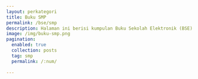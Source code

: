 ```yaml
---
layout: perkategori
title: Buku SMP
permalink: /bse/smp
description: Halaman ini berisi kumpulan Buku Sekolah Elektronik (BSE) Satuan Pendidikan Sekolah Menengah Pertama (SMP) terdiri dari buku guru dan siswa
image: /img/buku-smp.png
pagination: 
  enabled: true
  collection: posts
  tag: smp
  permalink: /:num/
  
---
```

